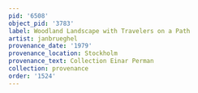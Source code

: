 ```yaml
---
pid: '6508'
object_pid: '3783'
label: Woodland Landscape with Travelers on a Path
artist: janbrueghel
provenance_date: '1979'
provenance_location: Stockholm
provenance_text: Collection Einar Perman
collection: provenance
order: '1524'
---
```

